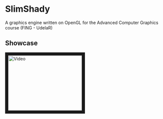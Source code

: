 # SlimShady
A graphics engine written on OpenGL for the Advanced Computer Graphics course (FING - UdelaR)

## Showcase

<a href="http://www.youtube.com/watch?feature=player_embedded&v=LttdDxrZkGY" target="_blank"><img src="http://img.youtube.com/vi/LttdDxrZkGY/0.jpg" alt="Video" width="240" height="180" border="10" /></a>
